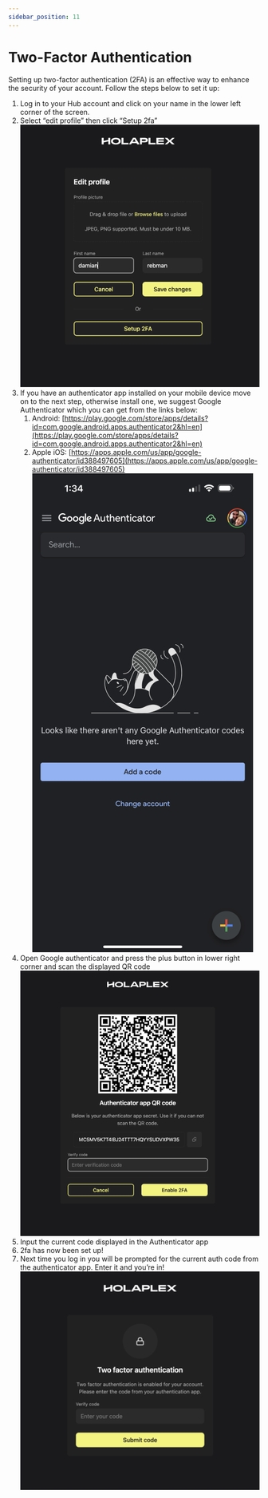 ```yaml
---
sidebar_position: 11
---
```


# Two-Factor Authentication

Setting up two-factor authentication (2FA) is an effective way to enhance the security of your account. Follow the steps below to set it up:

1. Log in to your Hub account and click on your name in the lower left corner of the screen. 
2. Select “edit profile” then click “Setup 2fa”
    ![Edit profile](./assets/edit-profile.png)
3. If you have an authenticator app installed on your mobile device move on to the next step, otherwise install one, we suggest Google Authenticator which you can get from the links below:
    1. Android: [https://play.google.com/store/apps/details?id=com.google.android.apps.authenticator2&hl=en](https://play.google.com/store/apps/details?id=com.google.android.apps.authenticator2&hl=en)
    2. Apple iOS: [https://apps.apple.com/us/app/google-authenticator/id388497605](https://apps.apple.com/us/app/google-authenticator/id388497605)
    ![Google Authenticator](./assets/google-authenticator.png)
4. Open Google authenticator and press the plus button in lower right corner and scan the displayed QR code
    ![Authenticator app QR code](./assets/authenticator-qr-code.png)
5. Input the current code displayed in the Authenticator app
6. 2fa has now been set up!
7. Next time you log in you will be prompted for the current auth code from the authenticator app. Enter it and you’re in!
    ![2FA at login](./assets/2fa-at-login.png)